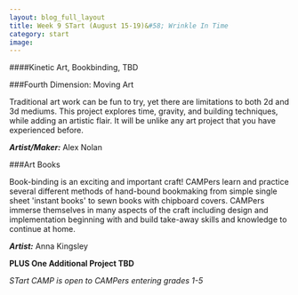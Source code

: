 ```yaml
---
layout: blog_full_layout
title: Week 9 STart (August 15-19)&#58; Wrinkle In Time
category: start
image: 
---
```


####Kinetic Art, Bookbinding, TBD


###Fourth Dimension: Moving Art

Traditional art work can be fun to try, yet there are limitations to both 2d and 3d mediums. This project explores time, gravity, and building techniques, while adding an artistic flair. It will be unlike any art project that you have experienced before.

**_Artist/Maker:_** Alex Nolan


###Art Books

Book-binding is an exciting and important craft! CAMPers learn and practice several different methods of hand-bound bookmaking from simple single sheet 'instant books' to sewn books with chipboard covers. CAMPers immerse themselves in many aspects of the craft including design and implementation beginning with and build take-away skills and knowledge to continue at home.  

**_Artist:_** Anna Kingsley


**PLUS One Additional Project TBD**

*STart CAMP is open to CAMPers entering grades 1-5*
